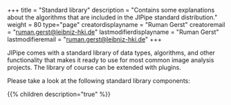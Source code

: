 +++
title = "Standard library"
description = "Contains some explanations about the algorithms that are included in the JIPipe standard distribution."
weight = 80
type="page"
creatordisplayname = "Ruman Gerst"
creatoremail = "ruman.gerst@leibniz-hki.de"
lastmodifierdisplayname = "Ruman Gerst"
lastmodifieremail = "ruman.gerst@leibniz-hki.de"
+++

JIPipe comes with a standard library of data types, algorithms, and other functionality
that makes it ready to use for most common image analysis projects.
The library of course can be extended with plugins.

Please take a look at the following standard library components:

{{% children description="true" %}}
